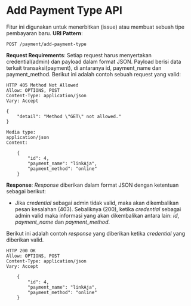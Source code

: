 # Add Payment Type API

Fitur ini digunakan untuk menerbitkan (issue) atau membuat sebuah tipe pembayaran baru.
**URI Pattern**:
```
POST /payment/add-payment-type
```
**Request Requirements**:
Setiap request harus menyertakan credential(admin) dan payload dalam format JSON. Payload berisi data terkait transaksi(payment), di antaranya id, payment_name dan payment_method. 
Berikut ini adalah contoh sebuah request yang valid:
```
HTTP 405 Method Not Allowed
Allow: OPTIONS, POST
Content-Type: application/json
Vary: Accept

{
    "detail": "Method \"GET\" not allowed."
}

Media type:
application/json
Content:

    {
        "id": 4,
        "payment_name": "linkAja",
        "payment_method": "online"
    }

```

**Response**:
*Response* diberikan dalam format JSON dengan ketentuan sebagai berikut:
- Jika *credential* sebagai admin tidak valid, maka akan dikembalikan pesan kesalahan (403). Sebaliknya (200), ketika *credential* sebagai admin valid maka informasi yang akan dikembalikan antara lain: *id*, *payment_name* dan *payment_method*.

Berikut ini adalah contoh *response* yang diberikan ketika *credential* yang diberikan valid.
```
HTTP 200 OK
Allow: OPTIONS, POST
Content-Type: application/json
Vary: Accept

    {
        "id": 4,
        "payment_name": "linkAja",
        "payment_method": "online"
    }

```
